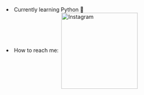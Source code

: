 <li>
  <span>
  Currently learning Python 🐍
  </span>
</li>
<li>
  <span>
    How to reach me:&nbsp;
    <a href="https://www.instagram.com/var.iabile/">
      <img align="center" src="http://pixelartmaker-data-78746291193.nyc3.digitaloceanspaces.com/image/9cd12cf3979e388.png" alt="Instagram"  width="200" height="200">
    </a>
  </span>
</li>
<!--
**IreneVarisco/IreneVarisco** is a ✨ _special_ ✨ repository because its `README.md` (this file) appears on your GitHub profile.

Here are some ideas to get you started:

- 🔭 I’m currently working on ...
- 🌱 I’m currently learning ...
- 👯 I’m looking to collaborate on ...
- 🤔 I’m looking for help with ...
- 💬 Ask me about ...
- 📫 How to reach me: ...
- 😄 Pronouns: ...
- ⚡ Fun fact: ...
-->
